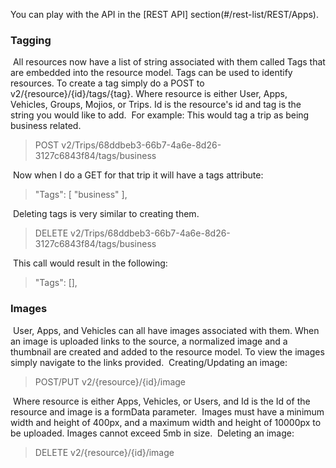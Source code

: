 You can play with the API in the [REST API] section(#/rest-list/REST/Apps).
​
### Tagging ###
​
All resources now have a list of string associated with them called Tags that are embedded into the resource model. Tags can be used to identify resources. To create a tag simply do a POST to v2/{resource}/{id}/tags/{tag}. Where resource is either User, Apps, Vehicles, Groups, Mojios, or Trips.  Id is the resource's id and tag is the string you would like to add. 
​
For example: This would tag a trip as being business related.
​
> POST v2/Trips/68ddbeb3-66b7-4a6e-8d26-3127c6843f84/tags/business

​
Now when I do a GET for that trip it will have a tags attribute:

> "Tags": [ "business" ],

​
Deleting tags is very similar to creating them. 
​

> DELETE v2/Trips/68ddbeb3-66b7-4a6e-8d26-3127c6843f84/tags/business

​
This call would result in the following:

> "Tags": [],
​
### Images ###
​
User, Apps, and Vehicles can all have images associated with them. When an image is uploaded links to the source, a normalized image and a thumbnail are created and added to the resource model. To view the images simply navigate to the links provided.
​
Creating/Updating an image:​

> POST/PUT v2/{resource}/{id}/image

​
Where resource is either Apps, Vehicles, or Users, and Id is the Id of the resource and image is a formData parameter.
​
Images must have a minimum width and height of 400px, and a maximum width and height of 10000px to be uploaded. Images cannot exceed 5mb in size. 
​
Deleting an image:

> DELETE v2/{resource}/{id}/image
​
